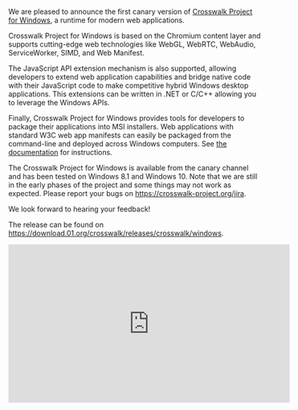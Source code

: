 We are pleased to announce the first canary version of [Crosswalk Project for Windows](https://download.01.org/crosswalk/releases/crosswalk/windows), a runtime for modern web applications.

Crosswalk Project for Windows is based on the Chromium content layer and supports cutting-edge web technologies like WebGL, WebRTC, WebAudio, ServiceWorker, SIMD, and Web Manifest.

The JavaScript API extension mechanism is also supported, allowing developers to extend web application capabilities and bridge native code with their JavaScript code to make competitive hybrid Windows desktop applications. This extensions can be written in .NET or C/C++ allowing you to leverage the Windows APIs.

Finally, Crosswalk Project for Windows provides tools for developers to package their applications into MSI installers. Web applications with standard W3C web app manifests can easily be packaged from the command-line and deployed across Windows computers. See [the documentation](/documentation/windows.html) for instructions.

The Crosswalk Project for Windows is available from the canary channel and has been tested on Windows 8.1 and Windows 10. Note that we are still in the early phases of the project and some things may not work as expected. Please report your bugs on https://crosswalk-project.org/jira.

We look forward to hearing your feedback!

The release can be found on https://download.01.org/crosswalk/releases/crosswalk/windows.

<iframe src="https://www.youtube.com/embed/UK9WrrSByTA"
    style="display:block; margin: 0 auto; width:560px; height:315px;"
    frameborder="0" allowfullscreen></iframe>
